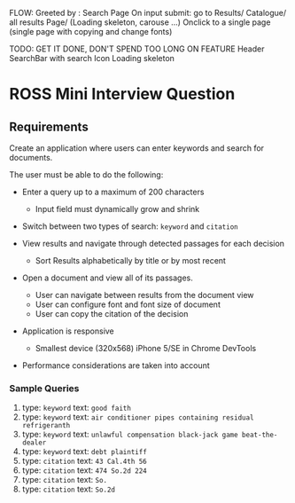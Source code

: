 FLOW:
Greeted by : Search Page
On input submit: go to Results/ Catalogue/ all results Page/ (Loading skeleton, carouse ...)
Onclick to a single page (single page with copying and change fonts)




TODO:
GET IT DONE, DON'T SPEND TOO LONG ON FEATURE
Header
SearchBar with search Icon
Loading skeleton








# ROSS Mini Interview Question

## Requirements

Create an application where users can enter keywords and search for documents.

The user must be able to do the following:

- Enter a query up to a maximum of 200 characters
  - Input field must dynamically grow and shrink

- Switch between two types of search: `keyword` and `citation`

- View results and navigate through detected passages for each decision
  - Sort Results alphabetically by title or by most recent

- Open a document and view all of its passages.
  - User can navigate between results from the document view
  - User can configure font and font size of document
  - User can copy the citation of the decision

- Application is responsive
  - Smallest device (320x568) iPhone 5/SE in Chrome DevTools
- Performance considerations are taken into account


### Sample Queries

1. type: `keyword` text: `good faith`
2. type: `keyword` text: `air conditioner pipes containing residual refrigeranth`
3. type: `keyword` text: `unlawful compensation black-jack game beat-the-dealer`
4. type: `keyword` text: `debt plaintiff`
5. type: `citation` text: `43 Cal.4th 56`
6. type: `citation` text: `474 So.2d 224`
7. type: `citation` text: `So.`
8. type: `citation` text: `So.2d`
